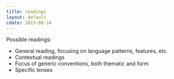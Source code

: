 ```yaml
---
title: readings
layout: default
cdate: 2023-08-14
---
```


Possible readings:
- General reading, focusing on language patterns, features, etc.
- Contextual readings
- Focus of generic conventions, both thematic and form
- Specific lenses
